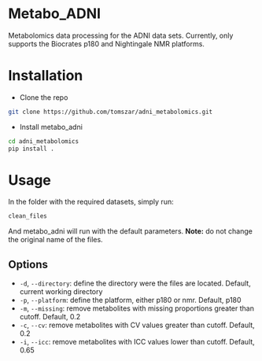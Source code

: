 # Metabo_ADNI

Metabolomics data processing for the ADNI data sets.
Currently, only supports the Biocrates p180 and Nightingale NMR platforms.

# Installation

- Clone the repo

```bash
git clone https://github.com/tomszar/adni_metabolomics.git
```

- Install metabo_adni

```bash
cd adni_metabolomics
pip install .
```

# Usage

In the folder with the required datasets, simply run:

```bash
clean_files
```

And metabo_adni will run with the default parameters.
**Note:** do not change the original name of the files.

## Options

- `-d`, `--directory`: define the directory were the files are located. Default, current working directory
- `-p`, `--platform`: define the platform, either p180 or nmr. Default, p180
- `-m`, `--missing`: remove metabolites with missing proportions greater than cutoff. Default, 0.2
- `-c`, `--cv`: remove metabolites with CV values greater than cutoff. Default, 0.2
- `-i`, `--icc`: remove metabolites with ICC values lower than cutoff. Default, 0.65